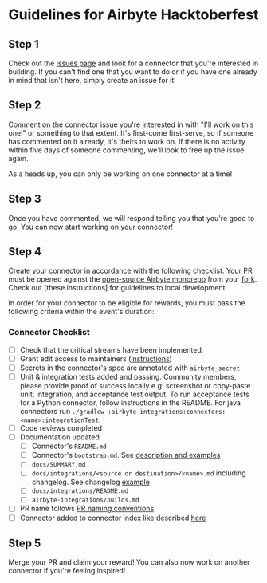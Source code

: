 # Guidelines for Airbyte Hacktoberfest

## Step 1
Check out the [issues page](https://github.com/airbytehq/hacktoberfest-2021/issues) and look for a connector that you're interested in building. If you can't find one that you want to do or if you have one already in mind that isn't here, simply create an issue for it!

## Step 2
Comment on the connector issue you're interested in with "I'll work on this one!" or something to that extent. It's first-come first-serve, so if someone has commented on it already, it's theirs to work on. If there is no activity within five days of someone commenting, we'll look to free up the issue again.

As a heads up, you can only be working on one connector at a time!

## Step 3
Once you have commented, we will respond telling you that you're good to go. You can now start working on your connector!

## Step 4

Create your connector in accordance with the following checklist. Your PR must be opened against the [open-source Airbyte monorepo](https://github.com/airbytehq/airbyte) from your [fork](https://docs.github.com/en/github/collaborating-with-pull-requests/proposing-changes-to-your-work-with-pull-requests/creating-a-pull-request-from-a-fork). Check out [these instructions] for guidelines to local development.

In order for your connector to be eligible for rewards, you must pass the following criteria within the event's duration:

### Connector Checklist

- [ ] Check that the critical streams have been implemented.
- [ ] Grant edit access to maintainers ([instructions](https://docs.github.com/en/github/collaborating-with-pull-requests/working-with-forks/allowing-changes-to-a-pull-request-branch-created-from-a-fork#enabling-repository-maintainer-permissions-on-existing-pull-requests))
- [ ] Secrets in the connector's spec are annotated with `airbyte_secret`
- [ ] Unit & integration tests added and passing. Community members, please provide proof of success locally e.g: screenshot or copy-paste unit, integration, and acceptance test output. To run acceptance tests for a Python connector, follow instructions in the README. For java connectors run `./gradlew :airbyte-integrations:connectors:<name>:integrationTest`.
- [ ] Code reviews completed
- [ ] Documentation updated
  - [ ] Connector's `README.md`
  - [ ] Connector's `bootstrap.md`. See [description and examples](https://docs.google.com/document/d/1ypdgmwmEHWv-TrO4_YOQ7pAJGVrMp5BOkEVh831N260/edit?usp=sharing)
  - [ ] `docs/SUMMARY.md`
  - [ ] `docs/integrations/<source or destination>/<name>.md` including changelog. See changelog [example](https://docs.airbyte.io/integrations/sources/stripe#changelog)
  - [ ] `docs/integrations/README.md`
  - [ ] `airbyte-integrations/builds.md`
- [ ] PR name follows [PR naming conventions](https://docs.airbyte.io/contributing-to-airbyte/updating-documentation#issues-and-pull-requests)
- [ ] Connector added to connector index like described [here](https://docs.airbyte.io/connector-development#publishing-a-connector)
   
## Step 5

Merge your PR and claim your reward! You can also now work on another connector if you're feeling inspired!
